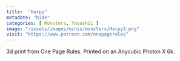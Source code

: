 ```yaml
---
title:  "Harpy"
metadate: "hide"
categories: [ Monsters, Yasashii ]
image: "/assets/images/minis/monsters/Harpy3.png"
visit: "https://www.patreon.com/onepagerules"
---
```

3d print from One Page Rules. 
Printed on an Anycubic Photon X 6k.